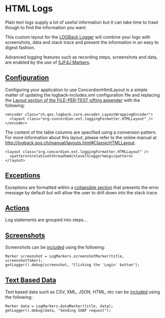 # HTML Logs
Plain text logs supply a lot of useful information but it can take time to trawl though to find the information you want.

This custom layout for the [LOGBack Logger](http://logback.qos.ch) will combine your logs with screenshots, data and stack trace and present the information in an easy to digest fashion.

Advanced logging features such as recording steps, screenshots and data, are enabled by the use of [SJF4J Markers](http://www.slf4j.org/apidocs/org/slf4j/Marker.html).  

## [Configuration](-)

Configuring your application to use ConcordionHtmlLayout is a simple matter of updating the logback-includes.xml configuration file and replacing the [Layout section of the FILE-PER-TEST sifting appender](- "c:assertTrue=configuration()") with the following:

    <encoder class="ch.qos.logback.core.encoder.LayoutWrappingEncoder">
      <layout class="org.concordion.ext.loggingFormatter.HTMLLayout" />
    </encoder>

The content of the table columns are specified using a conversion pattern. For more information about this layout, please refer to the online manual at <http://logback.qos.ch/manual/layouts.html#ClassicHTMLLayout>.

    <layout class="org.concordion.ext.loggingFormatter.HTMLLayout" />
      <pattern>%relative%thread%mdc%level%logger%msg</pattern>
    </layout>


## [Exceptions](-)

Exceptions are formatted within a [collapsible section](- "c:assertTrue=throwException()") that presents the error message by default but will allow the user to drill down into the stack trace.  


## [Actions](-)

Log statements are grouped into steps...


## [Screenshots](-)

Screenshots can be [included](- "c:assertTrue=addScreenshot()") using the following:

    Marker screenshot = LogMarkers.screenshotMarker(title, screenshotTaker);
	getLogger().debug(screenshot, "Clicking the 'Login' button");

## [Text Based Data](-)

Text based data such as CSV, XML, JSON, HTML, etc can be [included](- "c:assertTrue=addData()") using the following:

    Marker data = LogMarkers.dataMarker(title, data);
    getLogger().debug(data, "Sending SOAP request");

